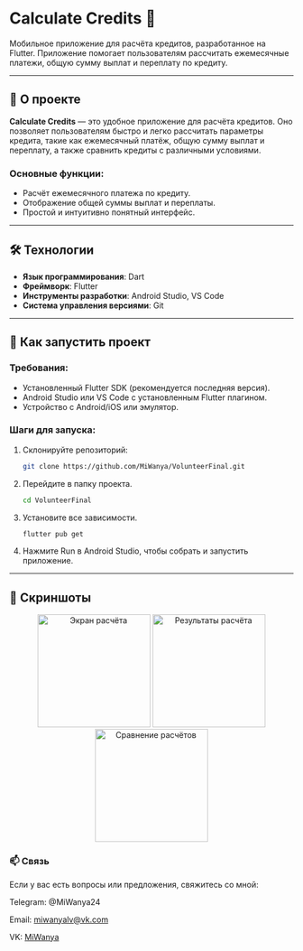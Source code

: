 # Calculate Credits 🧮

Мобильное приложение для расчёта кредитов, разработанное на Flutter. Приложение помогает пользователям рассчитать ежемесячные платежи, общую сумму выплат и переплату по кредиту.

---

## 📱 О проекте

**Calculate Credits** — это удобное приложение для расчёта кредитов. Оно позволяет пользователям быстро и легко рассчитать параметры кредита, такие как ежемесячный платёж, общую сумму выплат и переплату, а также сравнить кредиты с различными условиями.

### Основные функции:
- Расчёт ежемесячного платежа по кредиту.
- Отображение общей суммы выплат и переплаты.
- Простой и интуитивно понятный интерфейс.

---

## 🛠️ Технологии

- **Язык программирования**: Dart
- **Фреймворк**: Flutter
- **Инструменты разработки**: Android Studio, VS Code
- **Система управления версиями**: Git

---

## 🚀 Как запустить проект

### Требования:
- Установленный Flutter SDK (рекомендуется последняя версия).
- Android Studio или VS Code с установленным Flutter плагином.
- Устройство с Android/iOS или эмулятор.

### Шаги для запуска:
1. Склонируйте репозиторий:
   ```bash
   git clone https://github.com/MiWanya/VolunteerFinal.git
2. Перейдите в папку проекта.
   ```bash
   cd VolunteerFinal
3. Установите все зависимости.
   ```bash
   flutter pub get
4. Нажмите Run в Android Studio, чтобы собрать и запустить приложение.

---

## 📸 Скриншоты

<div align="center"> <img src="screenshots/screen1.png" alt="Экран расчёта" width="200"/> <img src="screenshots/screen2.png" alt="Результаты расчёта" width="200"/> <img src="screenshots/screen3.png" alt="Сравнение расчётов" width="200"/> </div>

### 📫 Связь
Если у вас есть вопросы или предложения, свяжитесь со мной:

Telegram: @MiWanya24

Email: miwanyalv@vk.com

VK: [MiWanya](https://vk.com/miwanyalv)

